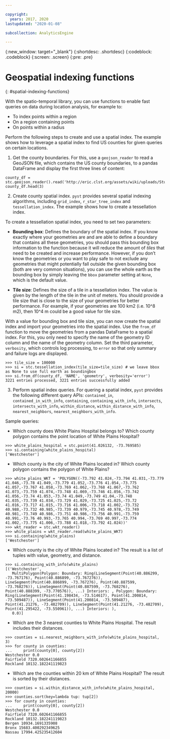 ```yaml
---

copyright:
  years: 2017, 2020
lastupdated: "2020-01-08"

subcollection: AnalyticsEngine

---
```


<!-- Attribute definitions -->
{:new_window: target="_blank"}
{:shortdesc: .shortdesc}
{:codeblock: .codeblock}
{:screen: .screen}
{:pre: .pre}

# Geospatial indexing functions
{: #spatial-indexing-functions}

With the spatio-temporal library, you can use functions to enable fast queries on data during location analysis, for example to:
- To index points within a region
- On a region containing points
- On points within a radius 

Perform the following steps to create and use a spatial index. The example shows how to leverage a spatial index to find US counties for given queries on certain locations.

1. Get the county boundaries. For this, use a `geojson_reader` to read a GeoJSON file, which contains the US county boundaries, to a pandas DataFrame and display the first three lines of content:
```
county_df = stc.geojson_reader().read('http://eric.clst.org/assets/wiki/uploads/Stuff/gz_2010_us_050_00_20m.json')
county_df.head(3)
```
2. Create county spatial index. `pyst` provides several spatial indexing algorithms, including `grid_index`, `r_star_tree_index` and `tessellation_index`. The example shows how to create a tessellation index.

 To create a tessellation spatial index, you need to set two parameters:

 - **Bounding box**: Defines the boundary of the spatial index. If you know exactly where your geometries are and are able to define a boundary that contains all these geometries, you should pass this bounding box information to the function because it will reduce the amount of *tiles* that need to be created and increase performance. However, if you don’t know the geometries or you want to play safe to not exclude any geometries that might potentially fall outside the given bounding box (both are very common situations), you can use the whole earth as the bounding box by simply leaving the `bbox` parameter setting at `None`, which is the default value.

 - **Tile size**: Defines the size of a tile in a tessellation index. The value is given by the length of the tile in the unit of meters. You should provide a tile size that is close to the size of your geometries for better performance. For example, if your geometries are 100 km2 (i.e. 10^8 m2), then 10^4 m could be a good value for tile size.

 With a value for bounding box and tile size, you can now create the spatial index and import your geometries into the spatial index. Use the `from_df` function to move the geometries from a pandas DataFrame to a spatial index. For this, you only need to specify the name of the geometry ID column and the name of the geometry column. Set the third parameter, `verbosity`, which controls log processing, to `error` so that only summary and failure logs are displayed.
```
>>> tile_size = 100000
>>> si = stc.tessellation_index(tile_size=tile_size) # we leave bbox as None to use full earth as boundingbox
>>> si.from_df(county_df, 'NAME', 'geometry', verbosity='error')
3221 entries processed, 3221 entries successfully added
```

3. Perform spatial index queries. For quering a spatial index, `pyst` provides the following different query APIs: `contained_in`, `contained_in_with_info`, `containing`, `containing_with_info`, `intersects`, `intersects_with_info`, `within_distance`, `within_distance_with_info`, `nearest_neighbors`, `nearest_neighbors_with_info`.

 Sample queries:
 - Which county does White Plains Hospital belongs to?  Which county polygon contains the point location of White Plains Hospital?
```
>>> white_plains_hospital = stc.point(41.026132, -73.769585)
>>> si.containing(white_plains_hospital)
['Westchester']
```
 - Which county is the city of White Plains located in? Which county polygon contains the polygon of White Plains?
```
>>> white_plains_WKT = 'POLYGON((-73.792 41.024,-73.794 41.031,-73.779 41.046,-73.78 41.049,-73.779 41.052,-73.776 41.054,-73.775 41.057,-73.767 41.058,-73.769 41.062,-73.768 41.067,-73.762 41.073,-73.759 41.074,-73.748 41.069,-73.746 41.056,-73.742 41.056,-73.74 41.053,-73.74 41.049,-73.749 41.04,-73.748 41.035,-73.739 41.034,-73.729 41.029,-73.725 41.025,-73.72 41.016,-73.717 41.015,-73.716 41.006,-73.718 41.002,-73.732 40.988,-73.732 40.985,-73.739 40.979,-73.745 40.978,-73.749 40.981,-73.749 40.986,-73.751 40.986,-73.756 40.991,-73.759 40.991,-73.76 40.993,-73.765 40.994,-73.769 40.997,-73.774 41.002,-73.775 41.006,-73.788 41.018,-73.792 41.024))'
>>> wkt_reader = stc.wkt_reader()
>>> white_plains = wkt_reader.read(white_plains_WKT)
>>> si.containing(white_plains)
['Westchester']
```
 - Which county is the city of White Plains located in? The result is a list of tuples with value, geometry, and distance.
 ```
 >>> si.containing_with_info(white_plains)
 [('Westchester',
    MultiPolygon(Polygon: Boundary: Ring(LineSegment(Point(40.886299, -73.767176), Point(40.886899, -73.767276)), LineSegment(Point(40.886899, -73.767276), Point(40.887599, -73.768276)), LineSegment(Point(40.887599, -73.768276), Point(40.888399, -73.770576)), ...) Interiors: , Polygon: Boundary: Ring(LineSegment(Point(41.198434, -73.514617), Point(41.200814, -73.509487)), LineSegment(Point(41.200814, -73.509487), Point(41.21276, -73.482709)), LineSegment(Point(41.21276, -73.482709), Point(41.295422, -73.550961)), ...) Interiors: ),
    0.0)]
 ```
 - Which are the 3 nearest counties to White Plains Hospital. The result includes their distances.
 ```
>>> counties = si.nearest_neighbors_with_info(white_plains_hospital, 3)
>>> for county in counties:
...     print(county[0], county[2])
Westchester 0.0
Fairfield 7320.602641166855
Rockland 10132.182241119823
```
 - Which are the counties within 20 km of White Plains Hospital? The result is sorted by their distances.
```
>>> counties = si.within_distance_with_info(white_plains_hospital, 20000)
>>> counties.sort(key=lambda tup: tup[2])
>>> for county in counties:
...     print(county[0], county[2])
Westchester 0.0
Fairfield 7320.602641166855
Rockland 10132.182241119823
Bergen 10934.1691335908
Bronx 15683.400292349625
Nassau 17994.425235412604
```
